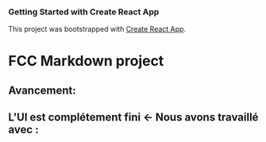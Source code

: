 ### Getting Started with Create React App

This project was bootstrapped with [Create React App](https://github.com/facebook/create-react-app).

# FCC Markdown project 

**Avancement:**
-
 L'UI est complétement fini 
<- Nous avons travaillé avec : 
-  

